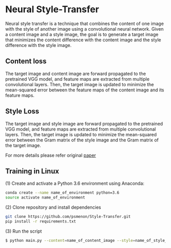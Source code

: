 # Neural Style-Transfer

Neural style transfer is a technique that combines the content of one image with the style of another image using a convolutional neural network. Given a content image and a style image, the goal is to generate a target image that minimizes the content difference with the content image and the style difference with the style image.

## Content loss

The target image and content image are forward propagated to the pretrained VGG model, and feature maps are extracted from multiple convolutional layers. Then, the target image is updated to minimize the mean-squared error between the feature maps of the content image and its feature maps.

## Style Loss

The target image and style image are forward propagated to the pretrained VGG model, and feature maps are extracted from multiple convolutional layers. Then, the target image is updated to minimize the mean-squared error between the Gram matrix of the style image and the Gram matrix of the target image. 

For more details please refer original [paper](https://arxiv.org/abs/1508.06576)

## Training in Linux

(1) Create and activate a Python 3.6 environment using Anaconda:
   
  ```bash
  conda create --name name_of_environment python=3.6
  source activate name_of_environment
  ```
(2) Clone repository and install dependencies

```bash
git clone https://github.com/psmenon/Style-Transfer.git
pip install -r requirements.txt
```

(3) Run the script 
```bash
$ python main.py --content=name_of_content_image --style=name_of_style_image
```

